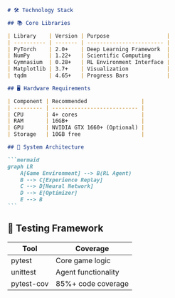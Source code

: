 ````markdown
# 🛠 Technology Stack

## 📚 Core Libraries

| Library    | Version | Purpose                  |
| ---------- | ------- | ------------------------ |
| PyTorch    | 2.0+    | Deep Learning Framework  |
| NumPy      | 1.22+   | Scientific Computing     |
| Gymnasium  | 0.28+   | RL Environment Interface |
| Matplotlib | 3.7+    | Visualization            |
| tqdm       | 4.65+   | Progress Bars            |

## 🖥️ Hardware Requirements

| Component | Recommended                 |
| --------- | --------------------------- |
| CPU       | 4+ cores                    |
| RAM       | 16GB+                       |
| GPU       | NVIDIA GTX 1660+ (Optional) |
| Storage   | 10GB free                   |

## 🧩 System Architecture

```mermaid
graph LR
    A[Game Environment] --> B(RL Agent)
    B --> C[Experience Replay]
    C --> D[Neural Network]
    D --> E[Optimizer]
    E --> B
```
````

## 🧪 Testing Framework

| Tool       | Coverage            |
| ---------- | ------------------- |
| pytest     | Core game logic     |
| unittest   | Agent functionality |
| pytest-cov | 85%+ code coverage  |

```

```

